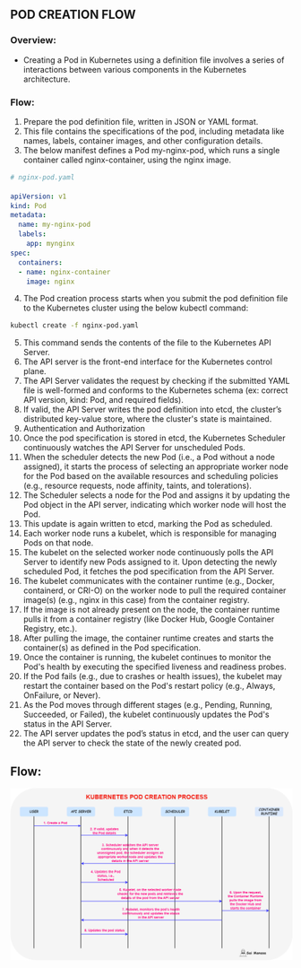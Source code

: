 ## POD CREATION FLOW

### Overview:
- Creating a Pod in Kubernetes using a definition file involves a series of interactions between various components in the Kubernetes architecture.

### Flow:
1. Prepare the pod definition file, written in JSON or YAML format.
2. This file contains the specifications of the pod, including metadata like names, labels, container images, and other configuration details.
3. The below manifest defines a Pod my-nginx-pod, which runs a single container called nginx-container, using the nginx image.
```yaml
# nginx-pod.yaml

apiVersion: v1
kind: Pod
metadata:
  name: my-nginx-pod
  labels:
    app: mynginx
spec:
  containers:
  - name: nginx-container
    image: nginx
```
4. The Pod creation process starts when you submit the pod definition file to the Kubernetes cluster using the below kubectl command:
```bash
kubectl create -f nginx-pod.yaml
```
5. This command sends the contents of the file to the Kubernetes API Server. 
6. The API server is the front-end interface for the Kubernetes control plane.
7. The API Server validates the request by checking if the submitted YAML file is well-formed and conforms to the Kubernetes schema (ex: correct API version, kind: Pod, and required fields).
8. If valid, the API Server writes the pod definition into etcd, the cluster’s distributed key-value store, where the cluster's state is maintained.
9. Authentication and Authorization
10. Once the pod specification is stored in etcd, the Kubernetes Scheduler continuously watches the API Server for unscheduled Pods.
11. When the scheduler detects the new Pod (i.e., a Pod without a node assigned), it starts the process of selecting an appropriate worker node for the Pod based on the available resources and scheduling policies (e.g., resource requests, node affinity, taints, and tolerations).
12. The Scheduler selects a node for the Pod and assigns it by updating the Pod object in the API server, indicating which worker node will host the Pod.
13. This update is again written to etcd, marking the Pod as scheduled.
14. Each worker node runs a kubelet, which is responsible for managing Pods on that node.
15. The kubelet on the selected worker node continuously polls the API Server to identify new Pods assigned to it. Upon detecting the newly scheduled Pod, it fetches the pod specification from the API Server.
16. The kubelet communicates with the container runtime (e.g., Docker, containerd, or CRI-O) on the worker node to pull the required container image(s) (e.g., nginx in this case) from the container registry.
17. If the image is not already present on the node, the container runtime pulls it from a container registry (like Docker Hub, Google Container Registry, etc.).
18. After pulling the image, the container runtime creates and starts the container(s) as defined in the Pod specification.
19. Once the container is running, the kubelet continues to monitor the Pod's health by executing the specified liveness and readiness probes.
20. If the Pod fails (e.g., due to crashes or health issues), the kubelet may restart the container based on the Pod's restart policy (e.g., Always, OnFailure, or Never).
21. As the Pod moves through different stages (e.g., Pending, Running, Succeeded, or Failed), the kubelet continuously updates the Pod's status in the API Server.
22. The API server updates the pod’s status in etcd, and the user can query the API server to check the state of the newly created pod.

## Flow:

![image](https://github.com/saimanasak/kubernetes/blob/main/pods/pod-creation-flow/images/Pod_Creation_Flow.png)